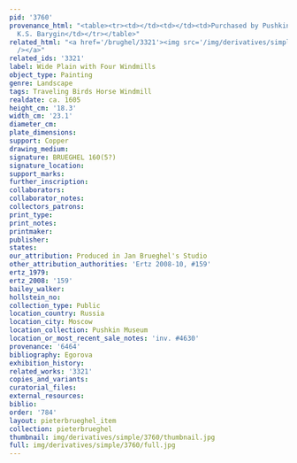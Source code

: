 ```yaml
---
pid: '3760'
provenance_html: "<table><tr><td></td><td></td><td>Purchased by Pushkin Museum from
  K.S. Barygin</td></tr></table>"
related_html: "<a href='/brughel/3321'><img src='/img/derivatives/simple/3321/thumbnail.jpg'
  /></a>"
related_ids: '3321'
label: Wide Plain with Four Windmills
object_type: Painting
genre: Landscape
tags: Traveling Birds Horse Windmill
realdate: ca. 1605
height_cm: '18.3'
width_cm: '23.1'
diameter_cm: 
plate_dimensions: 
support: Copper
drawing_medium: 
signature: BRUEGHEL 160(5?)
signature_location: 
support_marks: 
further_inscription: 
collaborators: 
collaborator_notes: 
collectors_patrons: 
print_type: 
print_notes: 
printmaker: 
publisher: 
states: 
our_attribution: Produced in Jan Brueghel's Studio
other_attribution_authorities: 'Ertz 2008-10, #159'
ertz_1979: 
ertz_2008: '159'
bailey_walker: 
hollstein_no: 
collection_type: Public
location_country: Russia
location_city: Moscow
location_collection: Pushkin Museum
location_or_most_recent_sale_notes: 'inv. #4630'
provenance: '6464'
bibliography: Egorova
exhibition_history: 
related_works: '3321'
copies_and_variants: 
curatorial_files: 
external_resources: 
biblio: 
order: '784'
layout: pieterbrueghel_item
collection: pieterbrueghel
thumbnail: img/derivatives/simple/3760/thumbnail.jpg
full: img/derivatives/simple/3760/full.jpg
---
```

